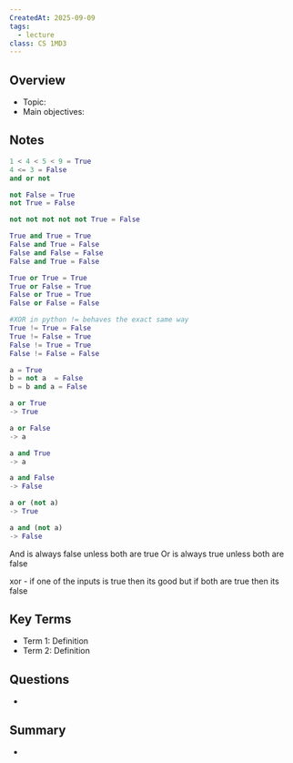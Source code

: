 ```yaml
---
CreatedAt: 2025-09-09
tags:
  - lecture
class: CS 1MD3
---
```

## Overview
- Topic:
- Main objectives:

## Notes
```python
1 < 4 < 5 < 9 = True
4 <= 3 = False
and or not

not False = True
not True = False

not not not not not True = False

True and True = True
False and True = False
False and False = False
False and True = False

True or True = True
True or False = True
False or True = True
False or False = False

#XOR in python != behaves the exact same way
True != True = False
True != False = True
False != True = True
False != False = False

a = True
b = not a  = False
b = b and a = False

a or True
-> True

a or False
-> a

a and True
-> a

a and False 
-> False

a or (not a)
-> True

a and (not a)
-> False
```
And is always false unless both are true
Or is always true unless both are false

xor - if one of the inputs is true then its good but if both are true then its false

## Key Terms
- Term 1: Definition
- Term 2: Definition

## Questions
- 

## Summary
- 
